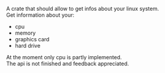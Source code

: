 A crate that should allow to get infos about your linux system.  
Get information about your:
- cpu
- memory
- graphics card
- hard drive

At the moment only cpu is partly implemented.   
The api is not finished and feedback appreciated.